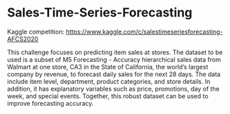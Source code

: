 # Sales-Time-Series-Forecasting

Kaggle competition: https://www.kaggle.com/c/salestimeseriesforecasting-AFCS2020

This challenge focuses on predicting item sales at stores. The dataset to be used is a subset of M5 Forecasting - Accuracy hierarchical sales data from Walmart at one store, CA3 in the State of California, the world’s largest company by revenue, to forecast daily sales for the next 28 days. The data include item level, department, product categories, and store details. In addition, it has explanatory variables such as price, promotions, day of the week, and special events. Together, this robust dataset can be used to improve forecasting accuracy.

